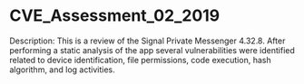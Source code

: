 # CVE_Assessment_02_2019

Description: This is a review of the Signal Private Messenger 4.32.8. After performing a static analysis of the app several vulnerabilities were identified related to device identification, file permissions, code execution, hash algorithm, and log activities. 
